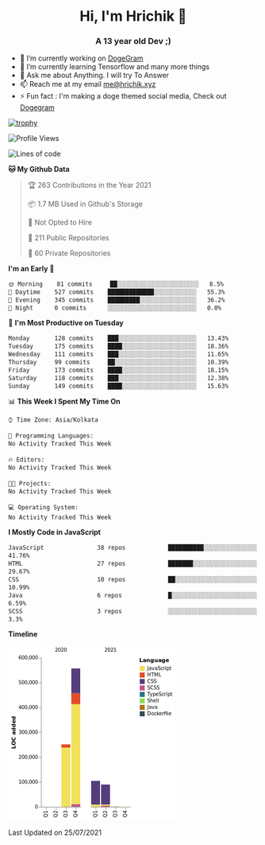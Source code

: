 <h1 align="center">Hi, I'm Hrichik 👋</h1>
<h3 align="center">A 13 year old Dev ;) </h3>


- 🔭 I’m currently working on [DogeGram](https://dogegram.xyz)
- 🌱 I’m currently learning Tensorflow and many more things
- 💬 Ask me about Anything. I will try To Answer
- 📫 Reach me at my email me@hrichik.xyz
- ⚡ Fun fact : I'm making a doge themed social media, Check out [Dogegram](https://dogegram.xyz)

[![trophy](https://github-profile-trophy.vercel.app/?username=hrichiksite)](https://github.com/ryo-ma/github-profile-trophy)



<!--START_SECTION:waka-->
![Profile Views](http://img.shields.io/badge/Profile%20Views-0-blue)

![Lines of code](https://img.shields.io/badge/From%20Hello%20World%20I%27ve%20Written-1.0%20million%20lines%20of%20code-blue)

**🐱 My Github Data** 

> 🏆 263 Contributions in the Year 2021
 > 
> 📦 1.7 MB Used in Github's Storage 
 > 
> 🚫 Not Opted to Hire
 > 
> 📜 211 Public Repositories 
 > 
> 🔑 60 Private Repositories  
 > 
**I'm an Early 🐤** 

```text
🌞 Morning    81 commits     ██░░░░░░░░░░░░░░░░░░░░░░░   8.5% 
🌆 Daytime    527 commits    █████████████░░░░░░░░░░░░   55.3% 
🌃 Evening    345 commits    █████████░░░░░░░░░░░░░░░░   36.2% 
🌙 Night      0 commits      ░░░░░░░░░░░░░░░░░░░░░░░░░   0.0%

```
📅 **I'm Most Productive on Tuesday** 

```text
Monday       128 commits    ███░░░░░░░░░░░░░░░░░░░░░░   13.43% 
Tuesday      175 commits    ████░░░░░░░░░░░░░░░░░░░░░   18.36% 
Wednesday    111 commits    ███░░░░░░░░░░░░░░░░░░░░░░   11.65% 
Thursday     99 commits     ██░░░░░░░░░░░░░░░░░░░░░░░   10.39% 
Friday       173 commits    ████░░░░░░░░░░░░░░░░░░░░░   18.15% 
Saturday     118 commits    ███░░░░░░░░░░░░░░░░░░░░░░   12.38% 
Sunday       149 commits    ████░░░░░░░░░░░░░░░░░░░░░   15.63%

```


📊 **This Week I Spent My Time On** 

```text
⌚︎ Time Zone: Asia/Kolkata

💬 Programming Languages: 
No Activity Tracked This Week

🔥 Editors: 
No Activity Tracked This Week

🐱‍💻 Projects: 
No Activity Tracked This Week

💻 Operating System: 
No Activity Tracked This Week

```

**I Mostly Code in JavaScript** 

```text
JavaScript               38 repos            ██████████░░░░░░░░░░░░░░░   41.76% 
HTML                     27 repos            ███████░░░░░░░░░░░░░░░░░░   29.67% 
CSS                      10 repos            ██░░░░░░░░░░░░░░░░░░░░░░░   10.99% 
Java                     6 repos             █░░░░░░░░░░░░░░░░░░░░░░░░   6.59% 
SCSS                     3 repos             ░░░░░░░░░░░░░░░░░░░░░░░░░   3.3%

```


**Timeline**

![Chart not found](https://raw.githubusercontent.com/hrichiksite/hrichiksite/master/charts/bar_graph.png) 


 Last Updated on 25/07/2021
<!--END_SECTION:waka-->
